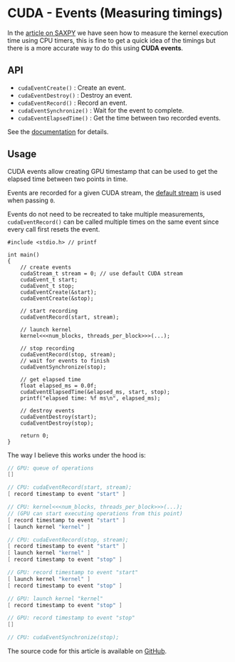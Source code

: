 # CUDA - Events (Measuring timings)

In the [article on SAXPY]({{{root}}}blog/cuda_saxpy.html) we have seen how to measure the kernel execution time using CPU timers, this is fine to get a quick idea of the timings but there is a more accurate way to do this using **CUDA events**.

## API
- `cudaEventCreate()` : Create an event.
- `cudaEventDestroy()` : Destroy an event.
- `cudaEventRecord()` : Record an event.
- `cudaEventSynchronize()` : Wait for the event to complete.
- `cudaEventElapsedTime()` : Get the time between two recorded events.

See the [documentation](https://docs.nvidia.com/cuda/cuda-runtime-api/group__CUDART__EVENT.html#group__CUDART__EVENT) for details.

## Usage
CUDA events allow creating GPU timestamp that can be used to get the elapsed time between two points in time.

Events are recorded for a given CUDA stream, the [default stream](
https://docs.nvidia.com/cuda/cuda-runtime-api/stream-sync-behavior.html#stream-sync-behavior__default-stream) is used when passing `0`.

Events do not need to be recreated to take multiple measurements, `cudaEventRecord()` can be called multiple times on the same event since every call first resets the event.

```CUDA hl_lines="16"
#include <stdio.h> // printf

int main()
{
    // create events
    cudaStream_t stream = 0; // use default CUDA stream
    cudaEvent_t start;
    cudaEvent_t stop;
    cudaEventCreate(&start);
    cudaEventCreate(&stop);
    
    // start recording
    cudaEventRecord(start, stream);

    // launch kernel
    kernel<<<num_blocks, threads_per_block>>>(...);

    // stop recording
    cudaEventRecord(stop, stream);
    // wait for events to finish
    cudaEventSynchronize(stop);

    // get elapsed time
    float elapsed_ms = 0.0f;
    cudaEventElapsedTime(&elapsed_ms, start, stop);
    printf("elapsed time: %f ms\n", elapsed_ms);

    // destroy events
    cudaEventDestroy(start);
    cudaEventDestroy(stop);

    return 0;
}
```

The way I believe this works under the hood is:
```C
// GPU: queue of operations
[]

// CPU: cudaEventRecord(start, stream);
[ record timestamp to event "start" ]

// CPU: kernel<<<num_blocks, threads_per_block>>>(...);
// (GPU can start executing operations from this point)
[ record timestamp to event "start" ]
[ launch kernel "kernel" ]

// CPU: cudaEventRecord(stop, stream);
[ record timestamp to event "start" ]
[ launch kernel "kernel" ]
[ record timestamp to event "stop" ]

// GPU: record timestamp to event "start"
[ launch kernel "kernel" ]
[ record timestamp to event "stop" ]

// GPU: launch kernel "kernel"
[ record timestamp to event "stop" ]

// GPU: record timestamp to event "stop"
[]

// CPU: cudaEventSynchronize(stop);
```

The source code for this article is available on [GitHub](https://github.com/kevenv/cuda_exercises/tree/master/events).
